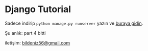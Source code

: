 # Django Tutorial

Sadece indirip `python manage.py runserver` yazın ve [buraya gidin](127.0.0.1:8000/polls/1/).

Şu anlık: part 4 bitti

iletişim: [bildeniz56@gmail.com](mailto:bildeniz56@gmail.com)

